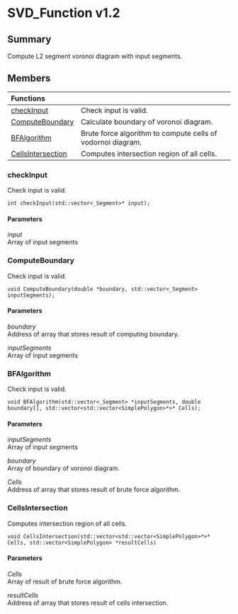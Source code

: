 # SVD_Function v1.2

## Summary
Compute L2 segment voronoi diagram with input segments.

## Members
|Functions||
|:---|:---|
|[checkInput](#checkInput)|Check input is valid.|
|[ComputeBoundary](#ComputeBoundary)|Calculate boundary of voronoi diagram.|
|[BFAlgorithm](#BFAlgorithm)|Brute force algorithm to compute cells of vodornoi diagram.|
|[CellsIntersection](#CellsIntersection)|Computes intersection region of all cells.|

### checkInput
Check input is valid.
```
int checkInput(std::vector<_Segment>* input);
```

#### Parameters
*input*  
Array of input segments

### ComputeBoundary
Check input is valid.
```
void ComputeBoundary(double *boundary, std::vector<_Segment> inputSegments);
```

#### Parameters
*boundary*  
Address of array that stores result of computing boundary.

*inputSegments*  
Array of input segments

### BFAlgorithm
Check input is valid.
```
void BFAlgorithm(std::vector<_Segment> *inputSegments, double boundary[], std::vector<std::vector<SimplePolygon>*>* Cells);
```

#### Parameters
*inputSegments*  
Array of input segments

*boundary*  
Array of boundary of voronoi diagram.

*Cells*  
Address of array that stores result of brute force algorithm.

### CellsIntersection
Computes intersection region of all cells.
```
void CellsIntersection(std::vector<std::vector<SimplePolygon>*>* Cells, std::vector<SimplePolygon> *resultCells)
```

#### Parameters
*Cells*  
Array of result of brute force algorithm.

*resultCells*  
Address of array that stores result of cells intersection.
